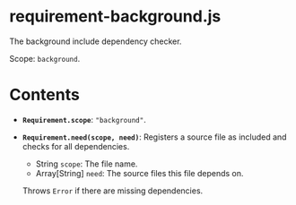 # requirement-background.js

The background include dependency checker.

Scope: `background`.

# Contents

* **`Requirement.scope`**: `"background"`.

* **`Requirement.need(scope, need)`**: Registers a source file as included and checks for all dependencies.
	* String `scope`: The file name.
	* Array[String] `need`: The source files this file depends on.

	Throws `Error` if there are missing dependencies.